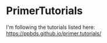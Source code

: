 # PrimerTutorials
I'm following the tutorials listed here: https://ppbds.github.io/primer.tutorials/
